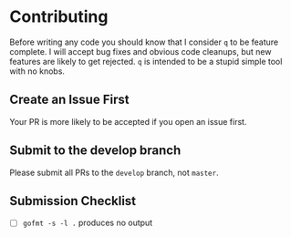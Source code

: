 # Contributing

Before writing any code you should know that I consider `q` to be feature
complete. I will accept bug fixes and obvious code cleanups, but new features
are likely to get rejected. `q` is intended to be a stupid simple tool with no
knobs.

## Create an Issue First

Your PR is more likely to be accepted if you open an issue first.

## Submit to the develop branch

Please submit all PRs to the `develop` branch, not `master`.

## Submission Checklist

- [ ] `gofmt -s -l .` produces no output

